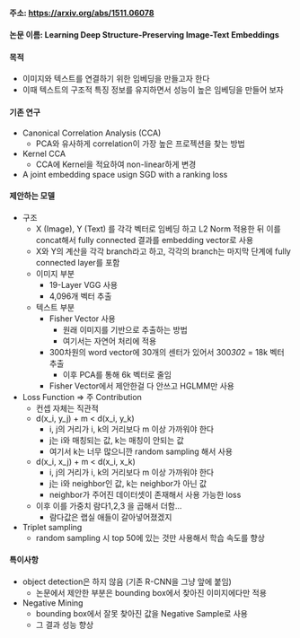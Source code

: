 #### 주소: https://arxiv.org/abs/1511.06078

#### 논문 이름: Learning Deep Structure-Preserving Image-Text Embeddings

#### 목적
- 이미지와 텍스트를 연결하기 위한 임베딩을 만들고자 한다
- 이때 텍스트의 구조적 특징 정보를 유지하면서 성능이 높은 임베딩을 만들어 보자

#### 기존 연구
- Canonical Correlation Analysis (CCA)
  - PCA와 유사하게 correlation이 가장 높은 프로젝션을 찾는 방법
- Kernel CCA
  - CCA에 Kernel을 적요하여 non-linear하게 변경
- A joint embedding space usign SGD with a ranking loss


#### 제안하는 모델
- 구조
  - X (Image), Y (Text) 를 각각 벡터로 임베딩 하고 L2 Norm 적용한 뒤 이를 concat해서 fully connected 결과를 embedding vector로 사용
  - X와 Y의 계산을 각각 branch라고 하고, 각각의 branch는 마지막 단계에 fully connected layer를 포함
  - 이미지 부분
    - 19-Layer VGG 사용
    - 4,096개 벡터 추출
  - 텍스트 부분
    - Fisher Vector 사용
      - 원래 이미지를 기반으로 추출하는 방법
      - 여기서는 자연어 처리에 적용
    - 300차원의 word vector에 30개의 센터가 있어서 300*30*2 = 18k 벡터 추출
      - 이후 PCA를 통해 6k 벡터로 줄임
    - Fisher Vector에서 제안한걸 다 안쓰고 HGLMM만 사용
- Loss Function => 주 Contribution
  - 컨셉 자체는 직관적
  - d(x_i, y_j) + m < d(x_i, y_k)
    - i, j의 거리가 i, k의 거리보다 m 이상 가까워야 한다
    - j는 i와 매칭되는 값, k는 매칭이 안되는 값
    - 여기서 k는 너무 많으니깐 random sampling 해서 사용
  - d(x_i, x_j) + m < d(x_i, x_k)
    - i, j의 거리가 i, k의 거리보다 m 이상 가까워야 한다
    - j는 i와 neighbor인 값, k는 neighbor가 아닌 값
    - neighbor가 주어진 데이터셋이 존재해서 사용 가능한 loss
  - 이후 이를 가중치 람다1,2,3 을 곱해서 더함...
    - 람다값은 랩실 애들이 갈아넣어졌겠지
- Triplet sampling
  - random sampling 시 top 50에 있는 것만 사용해서 학습 속도를 향상


#### 특이사항
- object detection은 하지 않음 (기존 R-CNN을 그냥 앞에 붙임)
  - 논문에서 제안한 부분은 bounding box에서 찾아진 이미지에다만 적용
- Negative Mining
  - bounding box에서 잘못 찾아진 값을 Negative Sample로 사용
  - 그 결과 성능 향상

